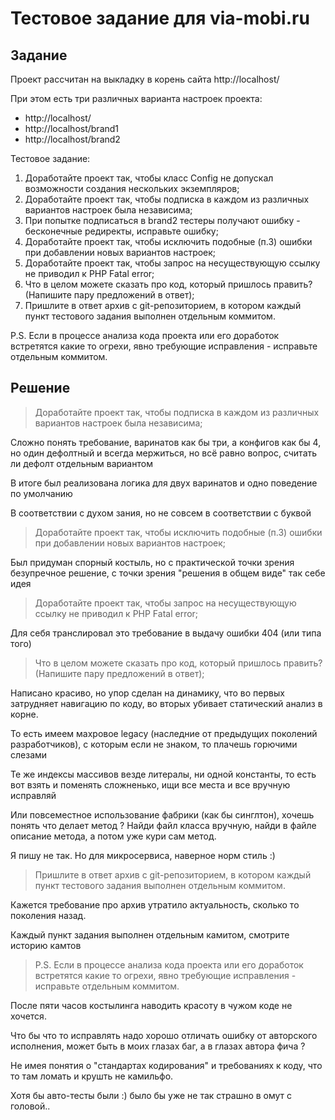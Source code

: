 # Тестовое задание для via-mobi.ru
## Задание
Проект рассчитан на выкладку в корень сайта http://localhost/

При этом есть три различных варианта настроек проекта:
- http://localhost/
- http://localhost/brand1
- http://localhost/brand2

Тестовое задание:
1. Доработайте проект так, чтобы класс Config не допускал возможности
 создания нескольких экземпляров;
1. Доработайте проект так, чтобы подписка в каждом из различных
 вариантов настроек была независима;
1. При попытке подписаться в brand2 тестеры получают ошибку -
 бесконечные редиректы, исправьте ошибку;
1. Доработайте проект так, чтобы исключить подобные (п.3) ошибки при
 добавлении новых вариантов настроек;
1. Доработайте проект так, чтобы запрос на несуществующую ссылку не
 приводил к PHP Fatal error;
1. Что в целом можете сказать про код, который пришлось править?
 (Напишите пару предложений в ответ);
1. Пришлите в ответ архив с git-репозиторием, в котором каждый пункт
 тестового задания выполнен отдельным коммитом.

P.S. Если в процессе анализа кода проекта или его доработок встретятся
 какие то огрехи, явно требующие исправления - исправьте отдельным
  коммитом.

## Решение
> Доработайте проект так, чтобы подписка в каждом из различных вариантов
> настроек была независима;

Сложно понять требование, варинатов как бы три, а конфигов как бы 4, но
 один дефолтный и всегда мержиться, но всё равно вопрос, считать ли
 дефолт отдельным вариантом
 
В итоге был реализована логика для двух варинатов и одно поведение по
 умолчанию
 
В соответствии с духом зания, но не совсем в соответствии с буквой 

> Доработайте проект так, чтобы исключить подобные (п.3) ошибки при
> добавлении новых вариантов настроек;

Был придуман спорный костыль, но с практической точки зрения безупречное
 решение, с точки зрения "решения в общем виде" так себе идея

> Доработайте проект так, чтобы запрос на несуществующую ссылку не
> приводил к PHP Fatal error;

Для себя транслировал это требование в выдачу ошибки 404 (или типа того)

> Что в целом можете сказать про код, который пришлось править?
> (Напишите пару предложений в ответ);

Написано красиво, но упор сделан на динамику, что во первых затрудняет
 навигацию по коду, во вторых убивает статический анализ в корне.
 
То есть имеем махровое legacy (наследние от предыдущих поколений
 разработчиков), с которым если не знаком, то плачешь горючими слезами
 
Те же индексы массивов везде литералы, ни одной константы, то есть вот
 взять и поменять сложненько, ищи все места и все вручную исправляй
 
Или повсеместное использование фабрики (как бы синглтон), хочешь понять
 что делает метод ? Найди файл класса вручную, найди в файле описание
 метода, а потом уже кури сам метод.
 
Я пишу не так. Но для микросервиса, наверное норм стиль :)

> Пришлите в ответ архив с git-репозиторием, в котором каждый пункт
> тестового задания выполнен отдельным коммитом.

Кажется требование про архив утратило актуальность, сколько то поколения
 назад.
 
Каждый пункт задания выполнен отдельным камитом, смотрите историю камтов

> P.S. Если в процессе анализа кода проекта или его доработок встретятся
> какие то огрехи, явно требующие исправления - исправьте отдельным
> коммитом.

После пяти часов костылинга наводить красоту в чужом коде не хочется.

Что бы что то исправлять надо хорошо отличать ошибку от авторского
 исполнения, может быть в моих глазах баг, а в глазах автора фича ? 
 
Не имея понятия о "стандартах кодирования" и требованиях к коду, что то
 там ломать и крушть не камильфо.
 
Хотя бы авто-тесты были :) было бы уже не так страшно в омут с головой..
